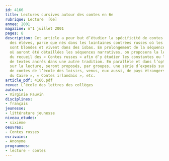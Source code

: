 ```yaml
---
id: 4166
title: Lectures cursives autour des contes en 6e
rubrique: Lecture  [6e]
annee: 2001
magazine: n°1 juillet 2001
pages: 8
description: Cet article a pour but d’étudier la spécificité de contes moins connus
  des élèves, parce que nés dans les lointaines contrées russes où les princesses
  sont blondes et vivent dans des isbas. En prolongement de la séquence sur le conte
  où auront été détaillées les séquences narratives, on proposera la lecture cursive
  du recueil des « Contes russes » afin d’y étudier les constantes ou les particularités
  de textes ancrés dans une autre tradition. En parallèle et dans l’optique d’un travail
  sur la lecture, seront proposés, par groupes, une série d’exposés sur des recueils
  de contes de l’école des loisirs, venus, eux aussi, de pays étrangers – « Contes
  du Caire », « Contes irlandais », etc.
article_pdf: 4166.pdf
revue: L’école des lettres des collèges
auteurs:
- Virginie Fauvin
disciplines:
- français
jeunesse:
- littérature jeunesse
niveau_etudes:
- sixième
oeuvres:
- Contes russes
ecrivains:
- Anonyme
programmes:
- lecture - contes
---
```

